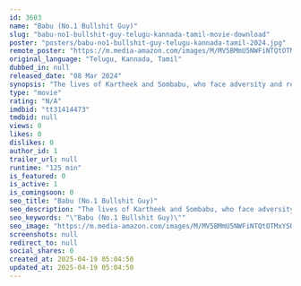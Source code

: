 ```yaml
---
id: 3603
name: "Babu (No.1 Bullshit Guy)"
slug: "babu-no1-bullshit-guy-telugu-kannada-tamil-movie-download"
poster: "posters/babu-no1-bullshit-guy-telugu-kannada-tamil-2024.jpg"
remote_poster: "https://m.media-amazon.com/images/M/MV5BMmU5NWFiNTQtOTMxYS00YTVhLTkzMDEtZmNhMjMwMjcyNjQ5XkEyXkFqcGdeQXVyMTQ3Mzk2MDg4._V1_SX300.jpg"
original_language: "Telugu, Kannada, Tamil"
dubbed_in: null
released_date: "08 Mar 2024"
synopsis: "The lives of Kartheek and Sombabu, who face adversity and redemption."
type: "movie"
rating: "N/A"
imdbid: "tt31414473"
tmdbid: null
views: 0
likes: 0
dislikes: 0
author_id: 1
trailer_url: null
runtime: "125 min"
is_featured: 0
is_active: 1
is_comingsoon: 0
seo_title: "Babu (No.1 Bullshit Guy)"
seo_description: "The lives of Kartheek and Sombabu, who face adversity and redemption."
seo_keywords: "\"Babu (No.1 Bullshit Guy)\""
seo_image: "https://m.media-amazon.com/images/M/MV5BMmU5NWFiNTQtOTMxYS00YTVhLTkzMDEtZmNhMjMwMjcyNjQ5XkEyXkFqcGdeQXVyMTQ3Mzk2MDg4._V1_SX300.jpg"
screenshots: null
redirect_to: null
social_shares: 0
created_at: 2025-04-19 05:04:50
updated_at: 2025-04-19 05:04:50
---
```


